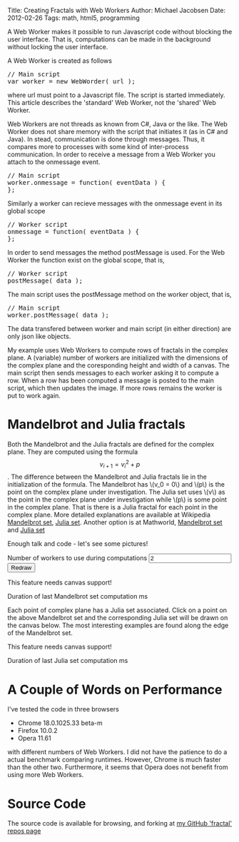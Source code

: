 Title: Creating Fractals with Web Workers
Author: Michael Jacobsen
Date: 2012-02-26
Tags: math, html5, programming

A Web Worker makes it possible to run Javascript code without blocking
the user interface. That is, computations can be made in the background
without locking the user interface.

A Web Worker is created as follows

<pre class="prettyprint">
// Main script
var worker = new WebWorder( url );
</pre>

where url must point to a Javascript file. The script is started immediately. This
article describes the 'standard' Web Worker, not the 'shared' Web Worker.

Web Workers are not threads as known from C#, Java or the like. The
Web Worker does not share memory with the script that initiates it (as
in C# and Java). In stead, communication is done through
messages. Thus, it compares more to processes with some kind of
inter-process communication. In order to receive a message from a Web
Worker you attach to the onmessage event.


<pre class="prettyprint">
// Main script
worker.onmessage = function( eventData ) {
};
</pre>

Similarly a worker can recieve messages with the onmessage event in its global scope

<pre class="prettyprint">
// Worker script
onmessage = function( eventData ) {
};
</pre>

In order to send messages the method postMessage is used. For the Web
Worker the function exist on the global scope, that is,

<pre class="prettyprint">
// Worker script
postMessage( data );
</pre>

The main script uses the postMessage method on the worker object, that is,

<pre class="prettyprint">
// Main script
worker.postMessage( data );
</pre>

The data transfered between worker and main script (in either direction) are only
json like objects.
        
My example uses Web Workers to compute rows of fractals in the complex
plane. A (variable) number of workers are initialized with the
dimensions of the complex plane and the coresponding height and width
of a canvas. The main script then sends messages to each worker asking
it to compute a row. When a row has been computed a message is posted
to the main script, which then updates the image. If more rows remains
the worker is put to work again.

# Mandelbrot and Julia fractals

Both the Mandelbrot and the Julia fractals are defined for the complex
plane. They are computed using the formula $$v_{i+1} = v_i^2 +
p$$. The difference between the Mandelbrot and Julia fractals lie in
the initialization of the formula. The Mandelbrot has \\(v_0 = 0\\)
and \\(p\\) is the point on the complex plane under investigation.
The Julia set uses \\(v\\) as the point in the complex plane under
investigation while \\(p\\) is some point in the complex plane. That
is there is a Julia fractal for each point in the complex plane. More
detailed explanations are available at Wikipedia <a
href="http://en.wikipedia.org/wiki/Mandelbrot_set">Mandelbrot set</a>,
<a href="http://en.wikipedia.org/wiki/Julia_set"> Julia
set</a>. Another option is at Mathworld, <a
href="http://mathworld.wolfram.com/MandelbrotSet.html"> Mandelbrot
set</a> and <a href="http://mathworld.wolfram.com/JuliaSet.html">Julia
set</a>

Enough talk and code - let's see some pictures!

Number of workers to use during computations
<input type="text" value="2" id="workerCount" /><input id="render" type="button" value="Redraw" />

<canvas id="fractal" width="700" height="600">This feature needs canvas support!</canvas>

Duration of last Mandelbrot set computation <span id="duration"></span>ms</p>

Each point of complex plane has a Julia set associated. Click on a
point on the above Mandelbrot set and the corresponding Julia set will
be drawn on the canvas below. The most interesting examples are found
along the edge of the Mandelbrot set.

<canvas id="julia" width="700" height="600">This feature needs canvas support!</canvas>

Duration of last Julia set computation <span id="juliaDuration"></span>ms

<script type="text/javascript" src="/js/fractal/complex.js"></script>

<script type="text/javascript" src="/js/fractal/fractal.js"></script>

<script type="text/javascript">
            $(document).ready(function () {
                var fra = new jacksondk.Fractal(document.getElementById("fractal"), 2);
                fra.ondone = function (duration) {
                    $("#duration").html(duration);
                };
                fra.render();
                var julia = new jacksondk.Fractal(document.getElementById("julia"), 2);
                julia.ondone = function (duration) {
                    $("#juliaDuration").html(duration);
                };
                julia.setType("julia");
                julia.setTopLeft(new Complex(-2, 2));
                julia.setBottomRight(new Complex(2, -2));
                $("#render").click(function () {
var c = document.getElementById("fractal");
var ctx = c.getContext("2d");
ctx.clearRect(0,0,c.width,c.height);
                    fra.workerCount = parseInt($("#workerCount").val());
                    fra.setType("mandelbrot");
                    fra.render();
                });
                $("#fractal").click(function (event) {
                    var x = event.offsetX;
                    var y = event.offsetY;
                    var r = fra.topLeft.real + ((fra.bottomRight.real - fra.topLeft.real) / fra.width) * x;
                    var i = fra.topLeft.imag + ((fra.bottomRight.imag - fra.topLeft.imag) / fra.height) * y;
                    julia.juliaPoint = new Complex(r, i);
                    julia.render();
                });
            });
</script>

# A Couple of Words on Performance

I've tested the code in three browsers

* Chrome 18.0.1025.33 beta-m
* Firefox 10.0.2
* Opera 11.61

with different numbers of Web Workers. I did not have the patience to
do a actual benchmark comparing runtimes. However, Chrome is much
faster than the other two.  Furthermore, it seems that Opera does not
benefit from using more Web Workers.

# Source Code

The source code is available for browsing, and forking at <a
href="https://github.com/jacksondk/fractal">my GitHub 'fractal' repos
page</a>